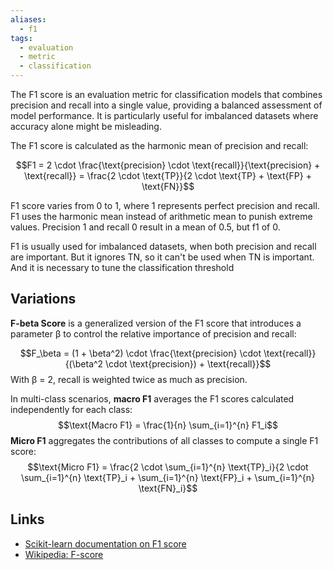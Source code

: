 ```yaml
---
aliases:
  - f1
tags:
  - evaluation
  - metric
  - classification
---
```

The F1 score is an evaluation metric for classification models that combines precision and recall into a single value, providing a balanced assessment of model performance. It is particularly useful for imbalanced datasets where accuracy alone might be misleading.

The F1 score is calculated as the harmonic mean of precision and recall:

$$F1 = 2 \cdot \frac{\text{precision} \cdot \text{recall}}{\text{precision} + \text{recall}} = \frac{2 \cdot \text{TP}}{2 \cdot \text{TP} + \text{FP} + \text{FN}}$$

F1 score varies from 0 to 1, where 1 represents perfect precision and recall. F1 uses the harmonic mean instead of arithmetic mean to punish extreme values. Precision 1 and recall 0 result in a mean of 0.5, but f1 of 0.

F1 is usually used for imbalanced datasets, when both precision and recall are important. But it ignores TN, so it can't be used when TN is important. And it is necessary to tune the classification threshold

## Variations

**F-beta Score** is a generalized version of the F1 score that introduces a parameter β to control the relative importance of precision and recall:

$$F_\beta = (1 + \beta^2) \cdot \frac{\text{precision} \cdot \text{recall}}{(\beta^2 \cdot \text{precision}) + \text{recall}}$$
With β = 2, recall is weighted twice as much as precision.

In multi-class scenarios, **macro F1** averages the F1 scores calculated independently for each class:
$$\text{Macro F1} = \frac{1}{n} \sum_{i=1}^{n} F1_i$$
**Micro F1** aggregates the contributions of all classes to compute a single F1 score:
$$\text{Micro F1} = \frac{2 \cdot \sum_{i=1}^{n} \text{TP}_i}{2 \cdot \sum_{i=1}^{n} \text{TP}_i + \sum_{i=1}^{n} \text{FP}_i + \sum_{i=1}^{n} \text{FN}_i}$$
## Links
- [Scikit-learn documentation on F1 score](https://scikit-learn.org/stable/modules/generated/sklearn.metrics.f1_score.html)
- [Wikipedia: F-score](https://en.wikipedia.org/wiki/F-score)
